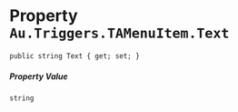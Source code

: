 # Property `Au.Triggers.TAMenuItem.Text`

```
public string Text { get; set; }
```

##### Property Value

`string`